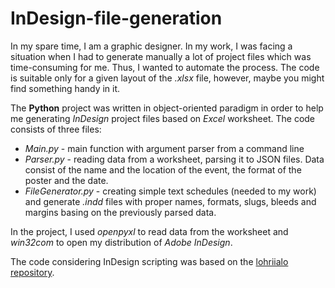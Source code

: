 # InDesign-file-generation

In my spare time, I am a graphic designer. In my work, I was facing a situation when I had to generate manually a lot of project files which was time-consuming for me. Thus, I wanted to automate the process. The code is suitable only for a given layout of the *.xlsx* file, however, maybe you might find something handy in it.

The **Python** project was written in object-oriented paradigm in order to help me generating *InDesign* project files based on *Excel* worksheet. The code consists of three files:
* *Main.py* - main function with argument parser from a command line
* *Parser.py* - reading data from a worksheet, parsing it to JSON files. Data consist of the name and the location of the event, the format of the poster and the date.
* *FileGenerator.py* - creating simple text schedules (needed to my work) and generate *.indd* files with proper names, formats, slugs, bleeds and margins basing on the previously parsed data.

In the project, I used *openpyxl* to read data from the worksheet and *win32com* to open my distribution of *Adobe InDesign*.

The code considering InDesign scripting was based on the [lohriialo repository](https://github.com/lohriialo/indesign-scripting-python).